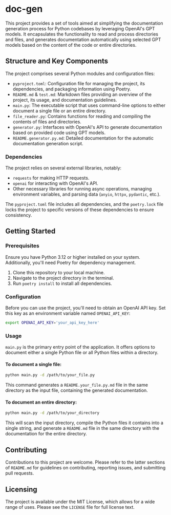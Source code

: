 # doc-gen

This project provides a set of tools aimed at simplifying the documentation generation process for Python codebases by leveraging OpenAI's GPT models. It encapsulates the functionality to read and process directories and files, and generates documentation automatically using selected GPT models based on the content of the code or entire directories.

## Structure and Key Components

The project comprises several Python modules and configuration files:

- `pyproject.toml`: Configuration file for managing the project, its dependencies, and packaging information using Poetry.
- `README.md` & `test.md`: Markdown files providing an overview of the project, its usage, and documentation guidelines.
- `main.py`: The executable script that uses command-line options to either document a single file or an entire directory.
- `file_reader.py`: Contains functions for reading and compiling the contents of files and directories.
- `generator.py`: Interfaces with OpenAI's API to generate documentation based on provided code using GPT models.
- `README.generator.py.md`: Detailed documentation for the automatic documentation generation script.

### Dependencies
The project relies on several external libraries, notably:
- `requests` for making HTTP requests.
- `openai` for interacting with OpenAI's API.
- Other necessary libraries for running async operations, managing environment variables, and parsing data (`anyio`, `httpx`, `pydantic`, etc.).

The `pyproject.toml` file includes all dependencies, and the `poetry.lock` file locks the project to specific versions of these dependencies to ensure consistency.

## Getting Started

### Prerequisites

Ensure you have Python 3.12 or higher installed on your system. Additionally, you'll need Poetry for dependency management.

1. Clone this repository to your local machine.
2. Navigate to the project directory in the terminal.
3. Run `poetry install` to install all dependencies.

### Configuration

Before you can use the project, you'll need to obtain an OpenAI API key. Set this key as an environment variable named `OPENAI_API_KEY`:

```bash
export OPENAI_API_KEY='your_api_key_here'
```

### Usage

`main.py` is the primary entry point of the application. It offers options to document either a single Python file or all Python files within a directory.

#### To document a single file:

```bash
python main.py -d /path/to/your_file.py
```

This command generates a `README.your_file.py.md` file in the same directory as the input file, containing the generated documentation.

#### To document an entire directory:

```bash
python main.py -d /path/to/your_directory
```

This will scan the input directory, compile the Python files it contains into a single string, and generate a `README.md` file in the same directory with the documentation for the entire directory.

## Contributing

Contributions to this project are welcome. Please refer to the latter sections of `README.md` for guidelines on contributing, reporting issues, and submitting pull requests.

## Licensing

The project is available under the MIT License, which allows for a wide range of uses. Please see the `LICENSE` file for full license text.
